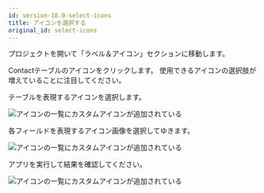 ```yaml
---
id: version-18.0-select-icons
title: アイコンを選択する
original_id: select-icons
---
```


プロジェクトを開いて「ラベル＆アイコン」セクションに移動します。

Contactテーブルのアイコンをクリックします。 使用できるアイコンの選択肢が増えていることに注目してください。

テーブルを表現するアイコンを選択します。

![アイコンの一覧にカスタムアイコンが追加されている](assets/en/custom-icons/contact-icon.png)

各フィールドを表現するアイコン画像を選択してゆきます。

![アイコンの一覧にカスタムアイコンが追加されている](assets/en/custom-icons/field-icons.png)

アプリを実行して結果を確認してください。

![アイコンの一覧にカスタムアイコンが追加されている](assets/en/custom-icons/custom-icons-final-result.png)
















